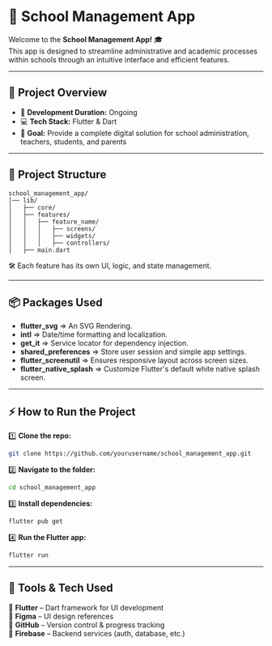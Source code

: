 # **🏫 School Management App**

Welcome to the **School Management App!** 🎓<br>
This app is designed to streamline administrative and academic processes within schools through an intuitive interface and efficient features.

---

## **📌 Project Overview**  

- 📅 **Development Duration:** Ongoing  
- 💻 **Tech Stack:** Flutter & Dart  
- 🔖 **Goal:** Provide a complete digital solution for school administration, teachers, students, and parents  

---

## **📂 Project Structure**  

```
school_management_app/
│── lib/
│   ├── core/
│   ├── features/
│   │   ├── feature_name/
│   │   │   ├── screens/
│   │   │   ├── widgets/
│   │   │   ├── controllers/
│   ├── main.dart
```

🛠️ Each feature has its own UI, logic, and state management.

---

## **📦 Packages Used**  
 
- **flutter_svg** => An SVG Rendering.  
- **intl** => Date/time formatting and localization.  
- **get_it** => Service locator for dependency injection.  
- **shared_preferences** => Store user session and simple app settings.  
- **flutter_screenutil** => Ensures responsive layout across screen sizes.  
- **flutter_native_splash** => Customize Flutter's default white native splash screen.  

---

## **⚡ How to Run the Project**  

1️⃣ **Clone the repo:**  
```bash
git clone https://github.com/yourusername/school_management_app.git
```
2️⃣ **Navigate to the folder:**  
```bash
cd school_management_app
```
3️⃣ **Install dependencies:**  
```bash
flutter pub get
```
4️⃣ **Run the Flutter app:**  
```bash
flutter run
```

---

## **🎨 Tools & Tech Used**  

🚀 **Flutter** – Dart framework for UI development  
🎨 **Figma** – UI design references  
📌 **GitHub** – Version control & progress tracking <br>
🔧 **Firebase** – Backend services (auth, database, etc.)
